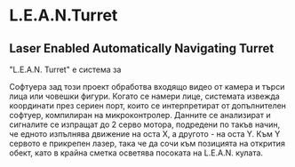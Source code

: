 # L.E.A.N.Turret
## Laser Enabled Automatically Navigating Turret

"L.E.A.N. Turret" е система за 



Софтуера зад този проект обработва входящо видео от камера и търси лица или човешки фигури. Когато се намери лице, системата извежда координати през сериен порт, които 
се интерпретират от допълнителен софтуер, компилиран на микроконтролер. Данните се анализират и сигналите се изпращат до 2 серво мотора, подредени по такъв начин, че 
едното изпълнява движение на оста Х, а другото - на оста Y. Към Y сервото е прикрепен лазер, така че да сочи към позицията на открития обект, като в крайна сметка 
осветява посоката на L.E.A.N. кулата.























